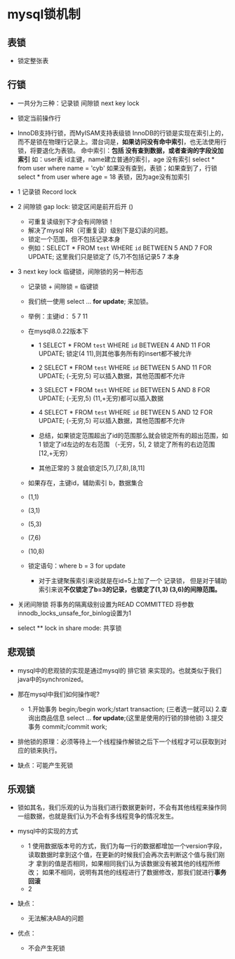# mysql锁机制

## 表锁
- 锁定整张表

## 行锁
- 一共分为三种：记录锁 间隙锁 next key lock
- 锁定当前操作行
- InnoDB支持行锁，而MyISAM支持表级锁
  InnoDB的行锁是实现在索引上的，而不是锁在物理行记录上。潜台词是，**如果访问没有命中索引**，也无法使用行锁，将要退化为表锁。
  命中索引：**包括 没有查到数据，或者查询的字段没加索引**
  如：user表 id主键，name建立普通的索引，age 没有索引
      select * from user where name = 'cyb' 如果没有查到，表锁；如果查到了，行锁
      select * from user where age = 18 表锁，因为age没有加索引

- 1 记录锁 Record lock
- 2 间隙锁 gap lock: 锁定区间是前开后开 ()
    - 可重复读级别下才会有间隙锁！
    - 解决了mysql RR（可重复读）级别下是幻读的问题。
    - 锁定一个范围，但不包括记录本身
    - 例如：SELECT * FROM `test` WHERE `id` BETWEEN 5 AND 7 FOR UPDATE;  这里我们只是锁定了 (5,7)不包括记录5 7 本身

- 3 next key lock 临键锁，间隙锁的另一种形态
    - 记录锁 + 间隙锁 = 临键锁
    - 我们统一使用  select ... **for update**; 来加锁。
    - 举例：主键id：  5 7 11
    - 在mysql8.0.22版本下
        - 1 SELECT * FROM `test` WHERE `id` BETWEEN 4 AND 11 FOR UPDATE; 锁定(4 11),则其他事务所有的insert都不被允许
        - 2 SELECT * FROM `test` WHERE `id` BETWEEN 5 AND 11 FOR UPDATE; (-无穷,5) 可以插入数据，其他范围都不允许
        - 3 SELECT * FROM `test` WHERE `id` BETWEEN 5 AND 8 FOR UPDATE; (-无穷,5) (11,+无穷)都可以插入数据
        - 4 SELECT * FROM `test` WHERE `id` BETWEEN 5 AND 12 FOR UPDATE; (-无穷,5) 可以插入数据，其他范围都不允许
        
        - 总结，如果锁定范围超出了id的范围那么就会锁定所有的超出范围，如1 锁定了id左边的左右范围 （-无穷，5], 2 锁定了所有的右边范围[12,+无穷）
        - 其他正常的 3 就会锁定[5,7),[7,8),[8,11] 
        
    - 如果存在，主键id，辅助索引 b，数据集合 
    - (1,1)
    - (3,1)
    - (5,3)
    - (7,6)
    - (10,8)
    - 锁定语句：where b = 3 for update
        - 对于主键聚蔟索引来说就是在id=5上加了一个 记录锁， 但是对于辅助索引来说**不仅锁定了b=3的记录，也锁定了(1,3) (3,6)的间隙范围。**
    
- 关闭间隙锁 
 将事务的隔离级别设置为READ COMMITTED
   将参数innodb_locks_unsafe_for_binlog设置为1   


- select ** lock in share mode: 共享锁



## 悲观锁
- mysql中的悲观锁的实现是通过mysql的 排它锁 来实现的。也就类似于我们java中的synchronized。
- 那在mysql中我们如何操作呢?
    - 1.开始事务
      begin;/begin work;/start transaction; (三者选一就可以)
      2.查询出商品信息
      select ... **for update**;(这里是使用的行锁的排他锁)
      3.提交事务
      commit;/commit work;

- 排他锁的原理：必须等待上一个线程操作解锁之后下一个线程才可以获取到对应的锁来执行。
- 缺点：可能产生死锁

## 乐观锁
- 锁如其名，我们乐观的认为当我们进行数据更新时，不会有其他线程来操作同一组数据，也就是我们认为不会有多线程竞争的情况发生。
- mysql中的实现的方式
    - 1 使用数据版本号的方式，我们为每一行的数据都增加一个version字段，读取数据时拿到这个值，在更新的时候我们会再次去判断这个值与我们刚才
    拿到的值是否相同，如果相同我们认为该数据没有被其他的线程所修改； 如果不相同，说明有其他的线程进行了数据修改，那我们就进行**事务回滚**
    - 2 
    
- 缺点：
    - 无法解决ABA的问题
- 优点：
    - 不会产生死锁 